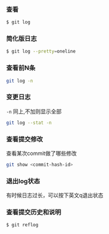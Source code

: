 
### 查看

```bash
$ git log
```

### 简化版日志

```bash
$ git log --pretty=oneline
```

### 查看前N条  

```bash
git log -n
```

### 变更日志

`-n` 同上,不加则显示全部

```bash
git log --stat -n
```

### 查看提交修改
查看某次commit做了哪些修改

```bash
git show <commit-hash-id>
```

### 退出log状态

有时候日志过长，可以按下英文q退出状态

### 查看提交历史和说明

```bash
$ git reflog
```